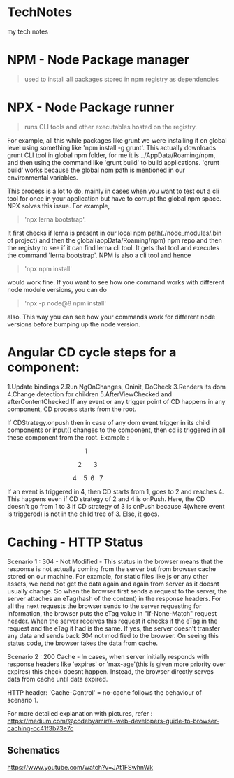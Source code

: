 # TechNotes
my tech notes


# NPM - Node Package manager
> used to install all packages stored in npm registry as dependencies

# NPX - Node Package runner
 > runs CLI tools and other executables hosted on the registry. 
 
For example, all this while packages like grunt we were installing it on global level using something like 'npm install -g grunt'. This actually downloads grunt CLI tool in global npm folder, for me it is ../AppData/Roaming/npm,  and then using the command like 'grunt build' to build applications. 'grunt build' works because the global npm path is mentioned in our environmental variables.

This process is a lot to do, mainly in cases when you want to test out a cli tool for once in your application but have to corrupt the global npm space. NPX solves this issue.  For example,
>'npx lerna bootstrap'.

It first checks if lerna is present in our local npm path(./node_modules/.bin of project) and then the global(appData/Roaming/npm) npm repo and then the registry to see if it can find lerna cli tool. It gets that tool and executes the command 'lerna bootstrap'. 
NPM is also a cli tool and hence 
>'npx npm install'

would work fine. If you want to see how one command works with different node module versions, you can do 
>'npx -p node@8 npm install'

also. This way you can see how your commands work for different node versions before bumping up the node version.


# Angular CD cycle steps for a component:

1.Update bindings
2.Run NgOnChanges, Oninit, DoCheck
3.Renders its dom
4.Change detection for children
5.AfterViewChecked and afterContentChecked
If any event or any trigger point of CD happens in any component, CD process starts from the root. 

If CDStrategy.onpush then in case of any dom event trigger in its child components or input() changes to the component, then cd is triggered in all these component from the root. Example :

                                             1

                                         2       3

                                      4    5  6   7

If an event is triggered in 4, then CD starts from 1, goes to 2 and reaches 4. This happens even if CD strategy of 2 and 4 is onPush. Here, the CD doesn't go from 1 to 3 if CD strategy of 3 is onPush because 4(where event is triggered) is not in the child tree of 3. Else, it goes. 

# Caching - HTTP Status

Scenario 1 : 304 - Not Modified - This status in the browser means that the response is not actually coming from the server but from browser cache stored on our machine. 
For example, for static files like js or any other assets, we need not get the data again and again from server as it doesnt usually change. So when the browser first sends a request to the server, the server attaches an eTag(hash of the content) in the response headers. For all the next requests the browser sends to the server requesting for information, the browser puts the eTag value in "If-None-Match" request header. When the server receives this request it checks if the eTag in the request and the eTag it had is the same. If yes, the server doesn't transfer any data and sends back 304 not modified to the browser. On seeing this status code, the browser takes the data from cache. 

Scenario 2 : 200 Cache - In cases, when server initially responds with response headers like 'expires' or 'max-age'(this is given more priority over expires) this check doesnt happen. Instead, the browser directly serves data from cache until data expired.

HTTP header: 'Cache-Control' = no-cache follows the behaviour of scenario 1.

For more detailed explanation with pictures, refer :
https://medium.com/@codebyamir/a-web-developers-guide-to-browser-caching-cc41f3b73e7c

## Schematics
https://www.youtube.com/watch?v=JAt1FSwhnWk
